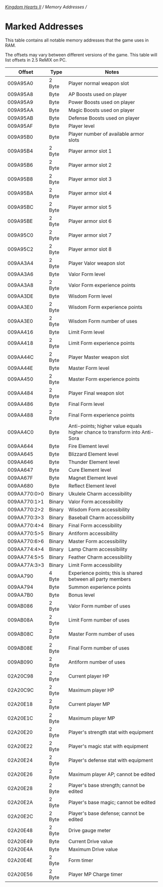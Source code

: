 ###### [Kingdom Hearts II](../index.md) / Memory Addresses /

# Marked Addresses

This table contains all notable memory addresses that the game uses in RAM.

The offsets may vary between different versions of the game. This table will list offsets in 2.5 ReMIX on PC.

| Offset       | Type   | Notes                                                                      |
| ------------ | ------ | -------------------------------------------------------------------------- |
| 009A95A0     | 2 Byte | Player normal weapon slot                                                  |
| 009A95A8     | Byte   | AP Boosts used on player                                                   |
| 009A95A9     | Byte   | Power Boosts used on player                                                |
| 009A95AA     | Byte   | Magic Boosts used on player                                                |
| 009A95AB     | Byte   | Defense Boosts used on player                                              |
| 009A95AF     | Byte   | Player level                                                               |
| 009A95B0     | Byte   | Player number of available armor slots                                     |
| 009A95B4     | 2 Byte | Player armor slot 1                                                        |
| 009A95B6     | 2 Byte | Player armor slot 2                                                        |
| 009A95B8     | 2 Byte | Player armor slot 3                                                        |
| 009A95BA     | 2 Byte | Player armor slot 4                                                        |
| 009A95BC     | 2 Byte | Player armor slot 5                                                        |
| 009A95BE     | 2 Byte | Player armor slot 6                                                        |
| 009A95C0     | 2 Byte | Player armor slot 7                                                        |
| 009A95C2     | 2 Byte | Player armor slot 8                                                        |
| 009AA3A4     | 2 Byte | Player Valor weapon slot                                                   |
| 009AA3A6     | Byte   | Valor Form level                                                           |
| 009AA3A8     | 2 Byte | Valor Form experience points                                               |
| 009AA3DE     | Byte   | Wisdom Form level                                                          |
| 009AA3E0     | 2 Byte | Wisdom Form experience points                                              |
| 009AA3E0     | 2 Byte | Wisdom Form number of uses                                                 |
| 009AA416     | Byte   | Limit Form level                                                           |
| 009AA418     | 2 Byte | Limit Form experience points                                               |
| 009AA44C     | 2 Byte | Player Master weapon slot                                                  |
| 009AA44E     | Byte   | Master Form level                                                          |
| 009AA450     | 2 Byte | Master Form experience points                                              |
| 009AA484     | 2 Byte | Player Final weapon slot                                                   |
| 009AA486     | Byte   | Final Form level                                                           |
| 009AA488     | 2 Byte | Final Form experience points                                               |
| 009AA4C0     | Byte   | Anti-points; higher value equals higher chance to transform into Anti-Sora |
| 009AA644     | Byte   | Fire Element level                                                         |
| 009AA645     | Byte   | Blizzard Element level                                                     |
| 009AA646     | Byte   | Thunder Element level                                                      |
| 009AA647     | Byte   | Cure Element level                                                         |
| 009AA67F     | Byte   | Magnet Element level                                                       |
| 009AA680     | Byte   | Reflect Element level                                                      |
| 009AA770:0>0 | Binary | Ukulele Charm accessibility                                                |
| 009AA770:1>1 | Binary | Valor Form accessibility                                                   |
| 009AA770:2>2 | Binary | Wisdom Form accessibility                                                  |
| 009AA770:3>3 | Binary | Baseball Charm accessibility                                               |
| 009AA770:4>4 | Binary | Final Form accessibility                                                   |
| 009AA770:5>5 | Binary | Antiform accessibility                                                     |
| 009AA770:6>6 | Binary | Master Form accessibility                                                  |
| 009AA774:4>4 | Binary | Lamp Charm accessibility                                                   |
| 009AA774:5>5 | Binary | Feather Charm accessibility                                                |
| 009AA77A:3>3 | Binary | Limit Form accessibility                                                   |
| 009AA790     | 4 Byte | Experience points; this is shared between all party members                |
| 009AA794     | Byte   | Summon experience points                                                   |
| 009AA7B0     | Byte   | Bonus level                                                                |
| 009AB086     | 2 Byte | Valor Form number of uses                                                  |
| 009AB08A     | 2 Byte | Limit Form number of uses                                                  |
| 009AB08C     | 2 Byte | Master Form number of uses                                                 |
| 009AB08E     | 2 Byte | Final Form number of uses                                                  |
| 009AB090     | 2 Byte | Antiform number of uses                                                    |
| 02A20C98     | 2 Byte | Current player HP                                                          |
| 02A20C9C     | 2 Byte | Maximum player HP                                                          |
| 02A20E18     | 2 Byte | Current player MP                                                          |
| 02A20E1C     | 2 Byte | Maximum player MP                                                          |
| 02A20E20     | 2 Byte | Player's strength stat with equipment                                        |
| 02A20E22     | 2 Byte | Player's magic stat with equipment                                         |
| 02A20E24     | 2 Byte | Player's defense stat with equipment                                         |
| 02A20E26     | 2 Byte | Maximum player AP; cannot be edited                                        |
| 02A20E28     | 2 Byte | Player's base strength; cannot be edited                                   |
| 02A20E2A     | 2 Byte | Player's base magic; cannot be edited                                      |
| 02A20E2C     | 2 Byte | Player's base defense; cannot be edited                                    |
| 02A20E48     | 2 Byte | Drive gauge meter                                                          |
| 02A20E49     | Byte   | Current Drive value                                                        |
| 02A20E4A     | Byte   | Maximum Drive value                                                        |
| 02A20E4E     | 2 Byte | Form timer                                                                 |
| 02A20E56     | 2 Byte | Player MP Charge timer
